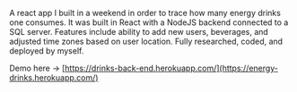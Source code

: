 A react app I built in a weekend in order to trace how many energy drinks one consumes. It was built in React with a NodeJS backend connected to a SQL server. Features include ability to add new users, beverages, and adjusted time zones based on user location. Fully researched, coded, and deployed by myself.

Demo here -> [https://drinks-back-end.herokuapp.com/](https://energy-drinks.herokuapp.com/)
